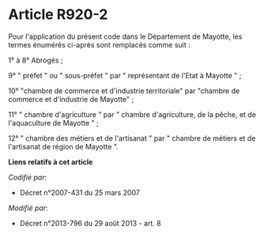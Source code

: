 # Article R920-2

Pour l'application du présent code dans le Département de Mayotte, les termes énumérés ci-après sont remplacés comme suit :

1° à 8° Abrogés ;

9° " préfet " ou " sous-préfet " par " représentant de l'Etat à Mayotte " ;

10° "chambre de commerce et d'industrie territoriale" par "chambre de commerce et d'industrie de Mayotte" ;

11° " chambre d'agriculture " par " chambre d'agriculture, de la pêche, et de l'aquaculture de Mayotte " ;

12° " chambre des métiers et de l'artisanat " par " chambre de métiers et de l'artisanat de région de Mayotte ".

**Liens relatifs à cet article**

_Codifié par_:

  - Décret n°2007-431 du 25 mars 2007

_Modifié par_:

  - Décret n°2013-796 du 29 août 2013 - art. 8
